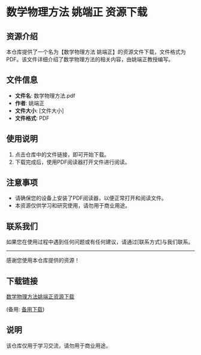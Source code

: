 # 数学物理方法 姚端正 资源下载

## 资源介绍

本仓库提供了一个名为【数学物理方法 姚端正】的资源文件下载，文件格式为PDF。该文件详细介绍了数学物理方法的相关内容，由姚端正教授编写。

## 文件信息

- **文件名**: 数学物理方法.pdf
- **作者**: 姚端正
- **文件大小**: [文件大小]
- **文件格式**: PDF

## 使用说明

1. 点击仓库中的文件链接，即可开始下载。
2. 下载完成后，使用PDF阅读器打开文件进行阅读。

## 注意事项

- 请确保您的设备上安装了PDF阅读器，以便正常打开和阅读文件。
- 本资源仅供学习和研究使用，请勿用于商业用途。

## 联系我们

如果您在使用过程中遇到任何问题或有任何建议，请通过[联系方式]与我们联系。

---

感谢您使用本仓库提供的资源！

## 下载链接
[数学物理方法姚端正资源下载](https://pan.quark.cn/s/1622e5f496e9) 

(备用: [备用下载](https://pan.baidu.com/s/1iQgT9m4CxLGhgQN1U2Y2YQ?pwd=1234))

## 说明

该仓库仅用于学习交流，请勿用于商业用途。
